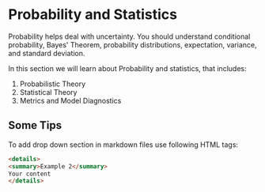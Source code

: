 # Probability and Statistics

Probability helps deal with uncertainty. You should understand conditional probability, Bayes' Theorem, probability distributions, expectation, variance, and standard deviation.

In this section we will learn about Probability and statistics, that includes:
1. Probabilistic Theory
2. Statistical Theory
3. Metrics and Model Diagnostics

## Some Tips

To add drop down section in markdown files use following HTML tags:
```html
<details>
<summary>Example 2</summary>
Your content
</details>
```
